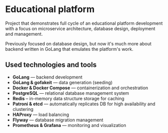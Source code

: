 # Educational platform 

Project that demonstrates full cycle of an educational platform development with a focus on microservice architecture, database design, deployment and management.

Previously focused on database design, but now it's much more about backend written in GoLang that emulates the platform's work.

## Used technologies and tools

- **GoLang** — backend development
- **GoLang & gofakeit** — data generation (seeding)
- **Docker & Docker Compose** — containerization and orchestration
- **PostgreSQL** — relational database management system
- **Redis** – in-memory data structure storage for caching
- **Patroni & etcd** — automatically replicates DB for high availability and clustering
- **HAProxy** — load balancing
- **Flyway** — database migration management
- **Prometheus & Grafana** — monitoring and visualization
